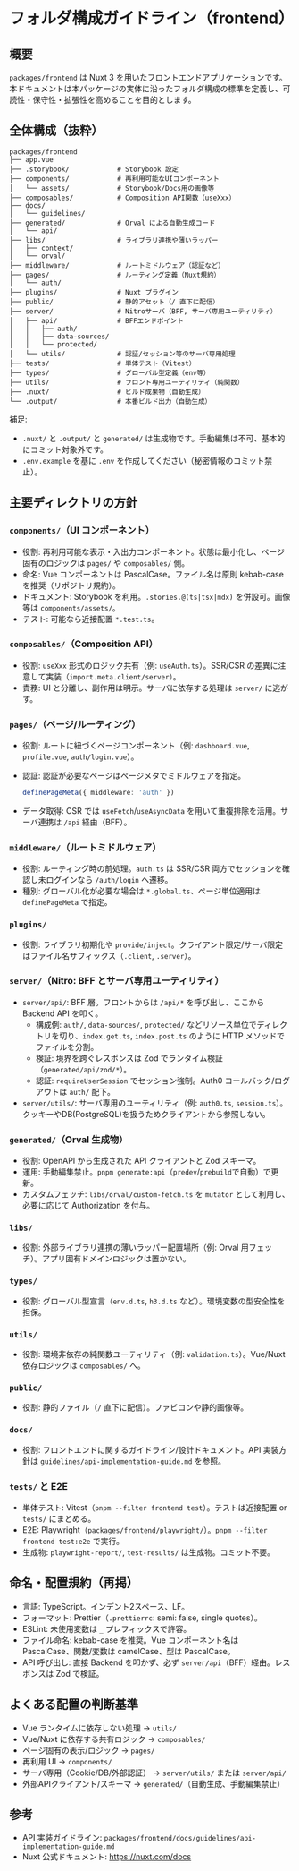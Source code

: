 # フォルダ構成ガイドライン（frontend）

## 概要

`packages/frontend` は Nuxt 3 を用いたフロントエンドアプリケーションです。本ドキュメントは本パッケージの実体に沿ったフォルダ構成の標準を定義し、可読性・保守性・拡張性を高めることを目的とします。

## 全体構成（抜粋）

```
packages/frontend
├── app.vue
├── .storybook/            # Storybook 設定
├── components/            # 再利用可能なUIコンポーネント
│   └── assets/            # Storybook/Docs用の画像等
├── composables/           # Composition API関数（useXxx）
├── docs/
│   └── guidelines/
├── generated/             # Orval による自動生成コード
│   └── api/
├── libs/                  # ライブラリ連携や薄いラッパー
│   ├── context/
│   └── orval/
├── middleware/            # ルートミドルウェア（認証など）
├── pages/                 # ルーティング定義（Nuxt規約）
│   └── auth/
├── plugins/               # Nuxt プラグイン
├── public/                # 静的アセット（/ 直下に配信）
├── server/                # Nitroサーバ（BFF, サーバ専用ユーティリティ）
│   ├── api/               # BFFエンドポイント
│   │   ├── auth/
│   │   ├── data-sources/
│   │   └── protected/
│   └── utils/             # 認証/セッション等のサーバ専用処理
├── tests/                 # 単体テスト（Vitest）
├── types/                 # グローバル型定義（env等）
├── utils/                 # フロント専用ユーティリティ（純関数）
├── .nuxt/                 # ビルド成果物（自動生成）
└── .output/               # 本番ビルド出力（自動生成）
```

補足:

- `.nuxt/` と `.output/` と `generated/` は生成物です。手動編集は不可、基本的にコミット対象外です。
- `.env.example` を基に `.env` を作成してください（秘密情報のコミット禁止）。

## 主要ディレクトリの方針

### `components/`（UI コンポーネント）

- 役割: 再利用可能な表示・入出力コンポーネント。状態は最小化し、ページ固有のロジックは `pages/` や `composables/` 側。
- 命名: Vue コンポーネントは PascalCase。ファイル名は原則 kebab-case を推奨（リポジトリ規約）。
- ドキュメント: Storybook を利用。`.stories.@(ts|tsx|mdx)` を併設可。画像等は `components/assets/`。
- テスト: 可能なら近接配置 `*.test.ts`。

### `composables/`（Composition API）

- 役割: `useXxx` 形式のロジック共有（例: `useAuth.ts`）。SSR/CSR の差異に注意して実装（`import.meta.client/server`）。
- 責務: UI と分離し、副作用は明示。サーバに依存する処理は `server/` に逃がす。

### `pages/`（ページ/ルーティング）

- 役割: ルートに紐づくページコンポーネント（例: `dashboard.vue`, `profile.vue`, `auth/login.vue`）。
- 認証: 認証が必要なページはページメタでミドルウェアを指定。

  ```ts
  definePageMeta({ middleware: 'auth' })
  ```

- データ取得: CSR では `useFetch`/`useAsyncData` を用いて重複排除を活用。サーバ連携は `/api` 経由（BFF）。

### `middleware/`（ルートミドルウェア）

- 役割: ルーティング時の前処理。`auth.ts` は SSR/CSR 両方でセッションを確認し未ログインなら `/auth/login` へ遷移。
- 種別: グローバル化が必要な場合は `*.global.ts`、ページ単位適用は `definePageMeta` で指定。

### `plugins/`

- 役割: ライブラリ初期化や `provide/inject`。クライアント限定/サーバ限定はファイル名サフィックス（`.client`, `.server`）。

### `server/`（Nitro: BFF とサーバ専用ユーティリティ）

- `server/api/`: BFF 層。フロントからは `/api/*` を呼び出し、ここから Backend API を叩く。
  - 構成例: `auth/`, `data-sources/`, `protected/` などリソース単位でディレクトリを切り、`index.get.ts`, `index.post.ts` のように HTTP メソッドでファイルを分割。
  - 検証: 境界を跨ぐレスポンスは Zod でランタイム検証（`generated/api/zod/*`）。
  - 認証: `requireUserSession` でセッション強制。Auth0 コールバック/ログアウトは `auth/` 配下。
- `server/utils/`: サーバ専用のユーティリティ（例: `auth0.ts`, `session.ts`）。クッキーやDB(PostgreSQL)を扱うためクライアントから参照しない。

### `generated/`（Orval 生成物）

- 役割: OpenAPI から生成された API クライアントと Zod スキーマ。
- 運用: 手動編集禁止。`pnpm generate:api`（`predev`/`prebuild`で自動）で更新。
- カスタムフェッチ: `libs/orval/custom-fetch.ts` を `mutator` として利用し、必要に応じて Authorization を付与。

### `libs/`

- 役割: 外部ライブラリ連携の薄いラッパー配置場所（例: Orval 用フェッチ）。アプリ固有ドメインロジックは置かない。

### `types/`

- 役割: グローバル型宣言（`env.d.ts`, `h3.d.ts` など）。環境変数の型安全性を担保。

### `utils/`

- 役割: 環境非依存の純関数ユーティリティ（例: `validation.ts`）。Vue/Nuxt 依存ロジックは `composables/` へ。

### `public/`

- 役割: 静的ファイル（`/` 直下に配信）。ファビコンや静的画像等。

### `docs/`

- 役割: フロントエンドに関するガイドライン/設計ドキュメント。API 実装方針は `guidelines/api-implementation-guide.md` を参照。

### `tests/` と E2E

- 単体テスト: Vitest（`pnpm --filter frontend test`）。テストは近接配置 or `tests/` にまとめる。
- E2E: Playwright（`packages/frontend/playwright/`）。`pnpm --filter frontend test:e2e` で実行。
- 生成物: `playwright-report/`, `test-results/` は生成物。コミット不要。

## 命名・配置規約（再掲）

- 言語: TypeScript。インデント2スペース、LF。
- フォーマット: Prettier（`.prettierrc`: semi: false, single quotes）。
- ESLint: 未使用変数は `_` プレフィックスで許容。
- ファイル命名: kebab-case を推奨。Vue コンポーネント名は PascalCase、関数/変数は camelCase、型は PascalCase。
- API 呼び出し: 直接 Backend を叩かず、必ず `server/api`（BFF）経由。レスポンスは Zod で検証。

## よくある配置の判断基準

- Vue ランタイムに依存しない処理 → `utils/`
- Vue/Nuxt に依存する共有ロジック → `composables/`
- ページ固有の表示/ロジック → `pages/`
- 再利用 UI → `components/`
- サーバ専用（Cookie/DB/外部認証） → `server/utils/` または `server/api/`
- 外部APIクライアント/スキーマ → `generated/`（自動生成、手動編集禁止）

## 参考

- API 実装ガイドライン: `packages/frontend/docs/guidelines/api-implementation-guide.md`
- Nuxt 公式ドキュメント: https://nuxt.com/docs
